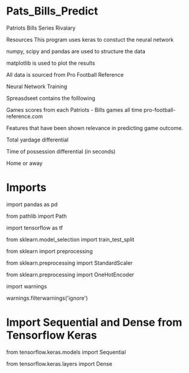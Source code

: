 # Pats_Bills_Predict

Patriots Bills Series Rivalary

Resources
This program uses keras to constuct the neural network

numpy, scipy and pandas are used to structure the data

matplotlib is used to plot the results

All data is sourced from Pro Football Reference

Neural Network Training

Spreasdseet contains the folllowing

Games scores from each Patriots - Bills games all time pro-football-reference.com

Features that have been shown relevance in predicting game outcome.

Total yardage differential

Time of possession differential (in seconds)

Home or away


# Imports
import pandas as pd

from pathlib import Path

import tensorflow as tf

from sklearn.model_selection import train_test_split

from sklearn import preprocessing

from sklearn.preprocessing import StandardScaler

from sklearn.preprocessing import OneHotEncoder

import warnings

warnings.filterwarnings('ignore')

 # Import Sequential and Dense from Tensorflow Keras
 
from tensorflow.keras.models import Sequential

from tensorflow.keras.layers import Dense
